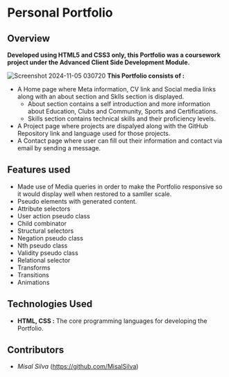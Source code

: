 # Personal Portfolio
## Overview
**Developed using HTML5 and CSS3 only, this Portfolio was a coursework project under the Advanced Client Side Development Module.**

![Screenshot 2024-11-05 030720](https://github.com/user-attachments/assets/162addd1-69f0-4c31-9bd8-63088e1001c7)
**This Portfolio consists of :** 
- A Home page where Meta information, CV link and Social media links along with an about section and Sklls section is displayed.
  - About section contains a self introduction and more information about Education, Clubs and Community, Sports and Certifications.
  - Skills section contains technical skills and their proficiency levels.
- A Project page where projects are dispalyed along with the GitHub Repository link and language used for those projects.
- A Contact page where user can fill out their information and contact via email by sending a message.
  

## **Features used**
- Made use of Media queries in order to make the Portfolio responsive so it would display well when restored to a samller scale.
- Pseudo elements with generated content.
- Attribute selectors
- User action pseudo class
- Child combinator
- Structural selectors
-	Negation pseudo class
-	Nth pseudo class
-	Validity pseudo class
-	Relational selector
-	Transforms
-	Transitions
-	Animations 


## Technologies Used
- **HTML, CSS :** The core programming languages for developing the Portfolio.

## Contributors
- *Misal Silva* (https://github.com/MisalSilva)
